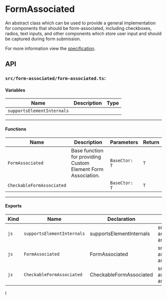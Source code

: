 # FormAssociated

An abstract class which can be used to provide a general implementation for components that should be form-associated, including checkboxes, radios, text inputs, and other components which store user input and should be captured during form submission.

For more information view the [specification](https://github.com/microsoft/fast/blob/master/packages/web-components/fast-foundation/src/form-associated/form-associated-custom-element.spec.md).

## API

### `src/form-associated/form-associated.ts`:

#### Variables

| Name                       | Description | Type |
| -------------------------- | ----------- | ---- |
| `supportsElementInternals` |             |      |

<hr/>

#### Functions

| Name                      | Description                                                  | Parameters    | Return |
| ------------------------- | ------------------------------------------------------------ | ------------- | ------ |
| `FormAssociated`          | Base function for providing Custom Element Form Association. | `BaseCtor: T` | `T`    |
| `CheckableFormAssociated` |                                                              | `BaseCtor: T` | `T`    |

<hr/>

#### Exports

| Kind | Name                       | Declaration              | Module                                 | Package |
| ---- | -------------------------- | ------------------------ | -------------------------------------- | ------- |
| `js` | `supportsElementInternals` | supportsElementInternals | src/form-associated/form-associated.ts |         |
| `js` | `FormAssociated`           | FormAssociated           | src/form-associated/form-associated.ts |         |
| `js` | `CheckableFormAssociated`  | CheckableFormAssociated  | src/form-associated/form-associated.ts |         |


I